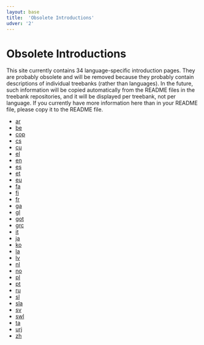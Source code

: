 ```yaml
---
layout: base
title:  'Obsolete Introductions'
udver: '2'
---
```


# Obsolete Introductions

This site currently contains 34 language-specific introduction pages. They are
probably obsolete and will be removed because they probably contain descriptions
of individual treebanks (rather than languages). In the future, such information
will be copied automatically from the README files in the treebank repositories,
and it will be displayed per treebank, not per language. If you currently have
more information here than in your README file, please copy it to the README
file.

* [ar](ar/overview/introduction.html)
* [be](be/overview/introduction.html)
* [cop](cop/overview/introduction.html)
* [cs](cs/overview/introduction.html)
* [cu](cu/overview/introduction.html)
* [el](el/overview/introduction.html)
* [en](en/overview/introduction.html)
* [es](es/overview/introduction.html)
* [et](et/overview/introduction.html)
* [eu](eu/overview/introduction.html)
* [fa](fa/overview/introduction.html)
* [fi](fi/overview/introduction.html)
* [fr](fr/overview/introduction.html)
* [ga](ga/overview/introduction.html)
* [gl](gl/overview/introduction.html)
* [got](got/overview/introduction.html)
* [grc](grc/overview/introduction.html)
* [it](it/overview/introduction.html)
* [ja](ja/overview/introduction.html)
* [ko](ko/overview/introduction.html)
* [la](la/overview/introduction.html)
* [lv](lv/overview/introduction.html)
* [nl](nl/overview/introduction.html)
* [no](no/overview/introduction.html)
* [pl](pl/overview/introduction.html)
* [pt](pt/overview/introduction.html)
* [ru](ru/overview/introduction.html)
* [sl](sl/overview/introduction.html)
* [sla](sla/overview/introduction.html)
* [sv](sv/overview/introduction.html)
* [swl](swl/overview/introduction.html)
* [ta](ta/overview/introduction.html)
* [urj](urj/overview/introduction.html)
* [zh](zh/overview/introduction.html)
